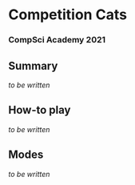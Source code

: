 # Competition Cats
### CompSci Academy 2021

## Summary

_to be written_

## How-to play

_to be written_

## Modes

_to be written_
